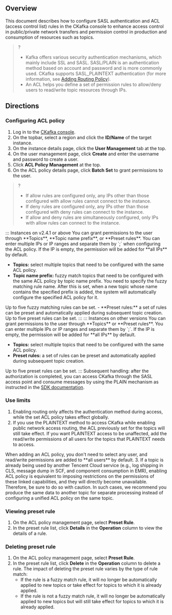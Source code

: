 ## Overview

This document describes how to configure SASL authentication and ACL (access control list) rules in the CKafka console to enhance access control in public/private network transfers and permission control in production and consumption of resources such as topics.

>?
>- Kafka offers various security authentication mechanisms, which mainly include SSL and SASL. SASL/PLAIN is an authentication method based on account and password and is more commonly used. CKafka supports SASL_PLAINTEXT authentication (for more information, see [Adding Routing Policy](https://intl.cloud.tencent.com/document/product/597/32555)).
>- An ACL helps you define a set of permission rules to allow/deny users to read/write topic resources through IPs.


## Directions

### Configuring ACL policy

1. Log in to the [CKafka console](https://console.cloud.tencent.com/ckafka).
2. On the topbar, select a region and click the **ID/Name** of the target instance.
3. On the instance details page, click the **User Management** tab at the top.
4. On the user management page, click **Create** and enter the username and password to create a user.
5. Click **ACL Policy Management** at the top.
6. On the ACL policy details page, click **Batch Set** to grant permissions to the user.
>?
>- If allow rules are configured only, any IPs other than those configured with allow rules cannot connect to the instance.
>- If deny rules are configured only, any IPs other than those configured with deny rules can connect to the instance.
>- If allow and deny rules are simultaneously configured, only IPs with allow rules can connect to the instance. 
<dx-tabs>
::: Instances on v2.4.1 or above
You can grant permissions to the user through **Topics**, **Topic name prefix**, or **Preset rules**.
<dx-alert infotype="explain"> 
You can enter multiple IPs or IP ranges and separate them by `;` when configuring the ACL policy. If the IP is empty, the permission will be added for **all IPs** by default.
</dx-alert>

- **Topics:** select multiple topics that need to be configured with the same ACL policy.
- **Topic name prefix:** fuzzy match topics that need to be configured with the same ACL policy by topic name prefix. You need to specify the fuzzy matching rule name. After this is set, when a new topic whose name contains the specified prefix is added, the system will automatically configure the specified ACL policy for it.
<dx-alert infotype="explain" title="">
Up to five fuzzy matching rules can be set.  
</dx-alert>
- **Preset rules:** a set of rules can be preset and automatically applied during subsequent topic creation.
<dx-alert infotype="explain" title="">
Up to five preset rules can be set.  
</dx-alert>
:::
::: Instances on other versions
You can grant permissions to the user through **Topics** or **Preset rules**.

<dx-alert infotype="explain"> 
You can enter multiple IPs or IP ranges and separate them by `;`. If the IP is empty, the permission will be added for **all IPs** by default.
</dx-alert>




- **Topics:** select multiple topics that need to be configured with the same ACL policy.
- **Preset rules:** a set of rules can be preset and automatically applied during subsequent topic creation.
<dx-alert infotype="explain" title="">
Up to five preset rules can be set.  
</dx-alert>
:::
</dx-tabs>
Subsequent handling: after the authorization is completed, you can access CKafka through the SASL access point and consume messages by using the PLAIN mechanism as instructed in the <a href="https://intl.cloud.tencent.com/document/product/597/40049">SDK documentation</a>.



### Use limits

1. Enabling routing only affects the authentication method during access, while the set ACL policy takes effect globally.
2. If you use the PLAINTEXT method to access CKafka while enabling public network access routing, the ACL previously set for the topics will still take effect. If you want PLAINTEXT access to be unaffected, add the read/write permissions of all users for the topics that PLAINTEXT needs to access.
<dx-alert infotype="explain" title="">
When adding an ACL policy, you don't need to select any user, and read/write permissions are added to **all users** by default.
</dx-alert>
3. If a topic is already being used by another Tencent Cloud service (e.g., log shipping in CLS, message dump in SCF, and component consumption in EMR), enabling ACL policy is equivalent to imposing restrictions on the permissions of these linked capabilities, and they will directly become unavailable. Therefore, be sure to do so with caution. In such cases, we recommend you produce the same data to another topic for separate processing instead of configuring a unified ACL policy on the same topic.

### Viewing preset rule

1. On the ACL policy management page, select **Preset Rule**.
2. In the preset rule list, click **Details** in the **Operation** column to view the details of a rule.



### Deleting preset rule

1. On the ACL policy management page, select **Preset Rule**.
2. In the preset rule list, click **Delete** in the **Operation** column to delete a rule.
   The impact of deleting the preset rule varies by the type of rule match:
   - If the rule is a fuzzy match rule, it will no longer be automatically applied to new topics or take effect for topics to which it is already applied.
   - If the rule is not a fuzzy match rule, it will no longer be automatically applied to new topics but will still take effect for topics to which it is already applied.

   

